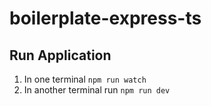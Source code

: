 # boilerplate-express-ts

## Run Application

1. In one terminal `npm run watch`
2. In another terminal run `npm run dev`

